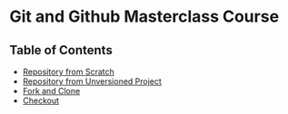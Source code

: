 # Git and Github Masterclass Course

## Table of Contents

- [Repository from Scratch](repoFromScratch/README.md)
- [Repository from Unversioned Project](repoFromExistingSource/README.md)
- [Fork and Clone](forkAndClone/README.md)
- [Checkout](checkout/README.md)